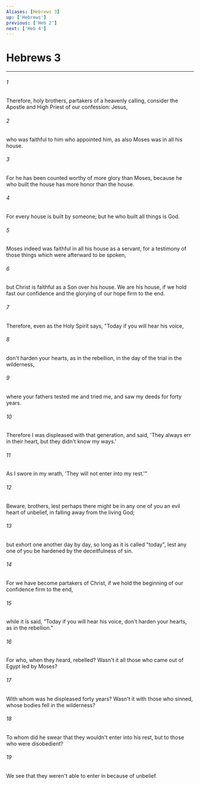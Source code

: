 ```yaml
---
Aliases: [Hebrews 3]
up: ['Hebrews']
previous: ['Heb 2']
next: ['Heb 4']
---
```

# Hebrews 3
***





###### 1 

Therefore, holy brothers, partakers of a heavenly calling, consider the Apostle and High Priest of our confession: Jesus, 



###### 2 

who was faithful to him who appointed him, as also Moses was in all his house. 



###### 3 

For he has been counted worthy of more glory than Moses, because he who built the house has more honor than the house. 



###### 4 

For every house is built by someone; but he who built all things is God. 



###### 5 

Moses indeed was faithful in all his house as a servant, for a testimony of those things which were afterward to be spoken, 



###### 6 

but Christ is faithful as a Son over his house. We are his house, if we hold fast our confidence and the glorying of our hope firm to the end. 



###### 7 

Therefore, even as the Holy Spirit says, "Today if you will hear his voice, 



###### 8 

don't harden your hearts, as in the rebellion, in the day of the trial in the wilderness, 



###### 9 

where your fathers tested me and tried me, and saw my deeds for forty years. 



###### 10 

Therefore I was displeased with that generation, and said, 'They always err in their heart, but they didn't know my ways.' 



###### 11 

As I swore in my wrath, 'They will not enter into my rest.'" 



###### 12 

Beware, brothers, lest perhaps there might be in any one of you an evil heart of unbelief, in falling away from the living God; 



###### 13 

but exhort one another day by day, so long as it is called "today", lest any one of you be hardened by the deceitfulness of sin. 



###### 14 

For we have become partakers of Christ, if we hold the beginning of our confidence firm to the end, 



###### 15 

while it is said, "Today if you will hear his voice, don't harden your hearts, as in the rebellion." 



###### 16 

For who, when they heard, rebelled? Wasn't it all those who came out of Egypt led by Moses? 



###### 17 

With whom was he displeased forty years? Wasn't it with those who sinned, whose bodies fell in the wilderness? 



###### 18 

To whom did he swear that they wouldn't enter into his rest, but to those who were disobedient? 



###### 19 

We see that they weren't able to enter in because of unbelief.
